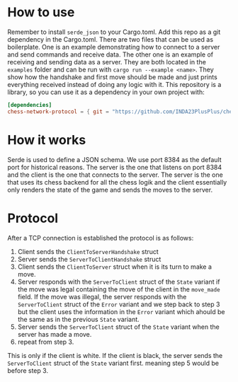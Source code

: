 # How to use
Remember to install `serde_json` to your Cargo.toml.
Add this repo as a git dependency in the Cargo.toml.
There are two files that can be used as boilerplate. One is an example
demonstrating how to connect to a server and send commands and receive data. 
The other one is an example of receiving and sending data as a server. They are both located in the `examples` folder and can be run with `cargo run --example <name>`. 
They show how the handshake and first move should be made and just prints everything received instead of doing any logic with it.
This repository is a library, so you can use it as a dependency in your own project with:
```toml
[dependencies]
chess-network-protocol = { git = "https://github.com/INDA23PlusPlus/chess-network-protocol" }
```

# How it works
Serde is used to define a JSON schema. We use port 8384 as the default port for historical reasons.
The server is the one that listens on port 8384 and the client is the one that connects to the server.
The server is the one that uses its chess backend for all the chess logik and the client essentially only renders the state of the game and sends the moves to the server.

# Protocol
After a TCP connection is established the protocol is as follows:
1. Client sends the `ClientToServerHandshake` struct
2. Server sends the `ServerToClientHandshake` struct
3. Client sends the `ClientToServer` struct when it is its turn to make a move.
4. Server responds with the `ServerToClient` struct of the `State` variant if the move was legal containing the move of the client in the `move_made` field. If the move was illegal, the server responds with the `ServerToClient` struct of the `Error` variant and we step back to step 3 but the client uses the information in the `Error` variant which ahould be the same as in the previous `State` variant.
5. Server sends the `ServerToClient` struct of the `State` variant when the server has made a move.
6. repeat from step 3.

This is only if the client is white. If the client is black, the server sends the `ServerToClient` struct of the `State` variant first. meaning step 5 would be before step 3.